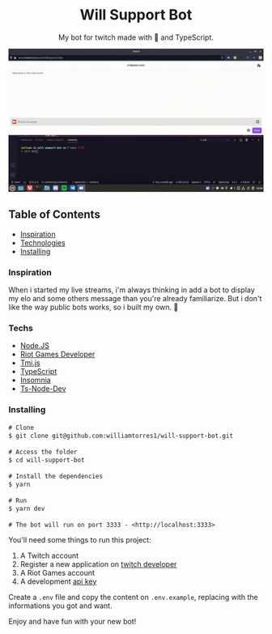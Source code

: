 
<h1 align="center">Will Support Bot</h1>
<p align="center">My bot for twitch made with 💜 and TypeScript.</p>


![Demonstration](assets/demonstration.gif)

## Table of Contents
- [Inspiration](#inspiration)
- [Technologies](#techs)
- [Installing](#installing)
### Inspiration

When i started my live streams, i'm always thinking in add a bot to display my elo and some others message than you're already familiarize. But i don't like the way public bots works, so i built my own. 🤗

### Techs

- [Node.JS](nodejs.org)
- [Riot Games Developer](developer.riotgames.com/)
- [Tmi.js](https://tmijs.com)
- [TypeScript](www.typescriptlang.org)
- [Insomnia](insomnia.rest)
- [Ts-Node-Dev](github.com/wclr/ts-node-dev)

### Installing

```shell
# Clone
$ git clone git@github.com:williamtorres1/will-support-bot.git

# Access the folder
$ cd will-support-bot

# Install the dependencies
$ yarn

# Run
$ yarn dev

# The bot will run on port 3333 - <http://localhost:3333>

```

You'll need some things to run this project:

1. A Twitch account
1. Register a new application on [twitch developer](dev.twitch.tv/console/apps/create)
1. A Riot Games account
1. A development [api key](developer.riotgames.com)

Create a `.env` file and copy the content on `.env.example`, replacing with the informations you got and want.


Enjoy and have fun with your new bot!
